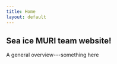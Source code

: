```yaml
---
title: Home
layout: default
---
```

## Sea ice MURI team website!

A general overview---something here
